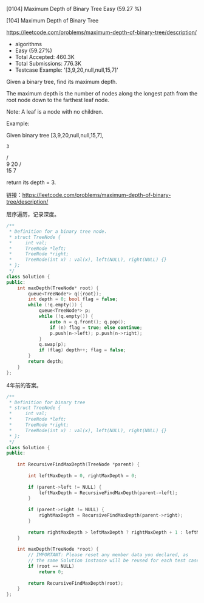 [0104] Maximum Depth of Binary Tree                                 Easy   (59.27 %)

<!--front-->	
[104] Maximum Depth of Binary Tree  

https://leetcode.com/problems/maximum-depth-of-binary-tree/description/

* algorithms
* Easy (59.27%)
* Total Accepted:    460.3K
* Total Submissions: 776.3K
* Testcase Example:  '[3,9,20,null,null,15,7]'

Given a binary tree, find its maximum depth.

The maximum depth is the number of nodes along the longest path from the root node down to the farthest leaf node.

Note: A leaf is a node with no children.

Example:

Given binary tree [3,9,20,null,null,15,7],


    3
   / \
  9  20
    /  \
   15   7

return its depth = 3.






<!--back-->

链接：https://leetcode.com/problems/maximum-depth-of-binary-tree/description/

层序遍历，记录深度。

```cpp
/**
 * Definition for a binary tree node.
 * struct TreeNode {
 *     int val;
 *     TreeNode *left;
 *     TreeNode *right;
 *     TreeNode(int x) : val(x), left(NULL), right(NULL) {}
 * };
 */
class Solution {
public:
    int maxDepth(TreeNode* root) {
        queue<TreeNode*> q({root});
        int depth = 0; bool flag = false;
        while (!q.empty()) {
            queue<TreeNode*> p;
            while (!q.empty()) {
                auto n = q.front(); q.pop();
                if (n) flag = true; else continue;
                p.push(n->left); p.push(n->right);
            }
            q.swap(p);
            if (flag) depth++; flag = false;
        }
        return depth;
    }
};
```

4年前的答案。

```cpp
/**
 * Definition for binary tree
 * struct TreeNode {
 *     int val;
 *     TreeNode *left;
 *     TreeNode *right;
 *     TreeNode(int x) : val(x), left(NULL), right(NULL) {}
 * };
 */
class Solution {
public:
    
    int RecursiveFindMaxDepth(TreeNode *parent) {
        
        int leftMaxDepth = 0, rightMaxDepth = 0;
        
        if (parent->left != NULL) {
            leftMaxDepth = RecursiveFindMaxDepth(parent->left);
        }
        
        if (parent->right != NULL) {
            rightMaxDepth = RecursiveFindMaxDepth(parent->right);
        } 
        
        return rightMaxDepth > leftMaxDepth ? rightMaxDepth + 1 : leftMaxDepth + 1;
    }
    
    int maxDepth(TreeNode *root) {
        // IMPORTANT: Please reset any member data you declared, as
        // the same Solution instance will be reused for each test case.
        if (root == NULL)
            return 0;
            
        return RecursiveFindMaxDepth(root);
    }
};
```


